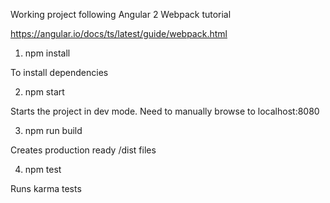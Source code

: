 Working project following Angular 2 Webpack tutorial 

https://angular.io/docs/ts/latest/guide/webpack.html

1. npm install

To install dependencies

2. npm start

Starts the project in dev mode.  Need to manually browse to localhost:8080

3. npm run build

Creates production ready /dist files

4. npm test

Runs karma tests

